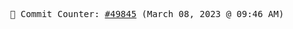 <p align="center">
    <samp>
        📮 Commit Counter: <a href="https://github.com/Javascript-void0/Javascript-void0/commits/main">#49845</a> (March 08, 2023 @ 09:46 AM)
    </samp>
</p>